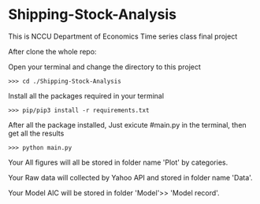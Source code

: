 # Shipping-Stock-Analysis

This is NCCU Department of Economics Time series class final project



After clone the whole repo:

Open your terminal and change the directory to this project

```
>>> cd ./Shipping-Stock-Analysis
```




Install all the packages required in your terminal


```
>>> pip/pip3 install -r requirements.txt
```


After all the package installed, Just exicute #main.py in the terminal, then get all the results 


```
>>> python main.py
```

Your All figures will all be stored in folder name 'Plot' by categories.

Your Raw data will collected by Yahoo API and stored in folder name 'Data'.

Your Model AIC will be stored in folder 'Model'>> 'Model record'.
